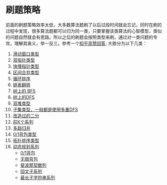 # 刷题策略

前面的刷题策略效率太低，大多数算法题刷了以后过段时间就会忘记，同时在刷的过程中发现，很多算法题都可以归为同一类，只要掌握该类算法的心智模型，类似的问题自然就会有思路。所以之后的刷题会按照类型来刷，通过对一类问题的专攻，理解其奥义，举一反三。参考一个[知乎高赞回答](https://www.zhihu.com/question/36738189/answer/908664455), 大致分为以下几类：
1. [滑动窗口类型]()
2. [双指针类型]()
3. [快慢指针类型]()
4. [区间合并类型]()
5. [循环排序]()
6. [链表翻转]()
7. [树上的 BFS]()
8. [树上的DFS]()
9. [双堆类型]()
10. [子集类型，一般都是使用多重DFS]()
11. [改造过的二分]()
12. [前K个系列]()
13. [多路归并]()
14. [0/1背包类型]()
15. [拓扑排序类型]()
16. [动态规划系列]()
    + [0/1背包]()
    + [无限背包]()
    + [斐波那契数列]()
    + [回文子系列]()
    + [最长子字符串系列]()
